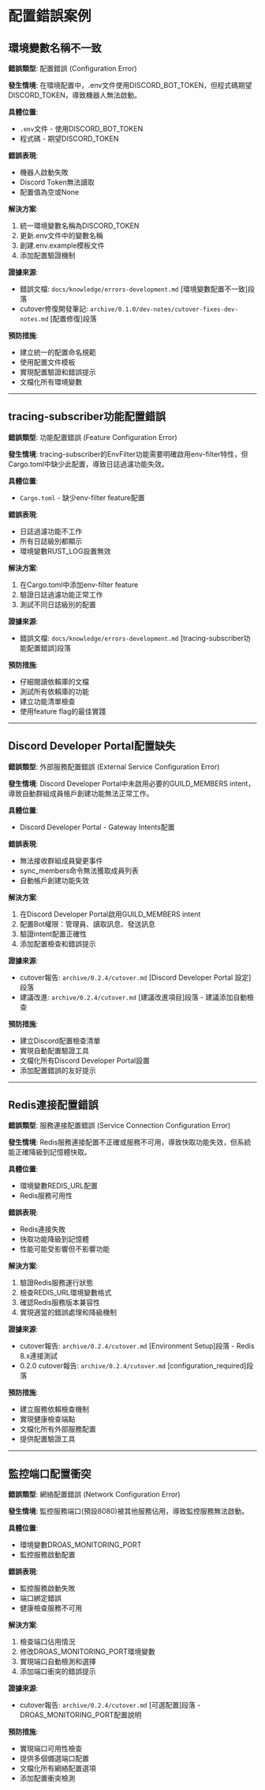 # 配置錯誤案例

## 環境變數名稱不一致

**錯誤類型**: 配置錯誤 (Configuration Error)

**發生情境**:
在環境配置中，.env文件使用DISCORD_BOT_TOKEN，但程式碼期望DISCORD_TOKEN，導致機器人無法啟動。

**具體位置**:
- `.env`文件 - 使用DISCORD_BOT_TOKEN
- 程式碼 - 期望DISCORD_TOKEN

**錯誤表現**:
- 機器人啟動失敗
- Discord Token無法讀取
- 配置值為空或None

**解決方案**:
1. 統一環境變數名稱為DISCORD_TOKEN
2. 更新.env文件中的變數名稱
3. 創建.env.example模板文件
4. 添加配置驗證機制

**證據來源**:
- 錯誤文檔: `docs/knowledge/errors-development.md` [環境變數配置不一致]段落
- cutover修復開發筆記: `archive/0.1.0/dev-notes/cutover-fixes-dev-notes.md` [配置修復]段落

**預防措施**:
- 建立統一的配置命名規範
- 使用配置文件模板
- 實現配置驗證和錯誤提示
- 文檔化所有環境變數

---

## tracing-subscriber功能配置錯誤

**錯誤類型**: 功能配置錯誤 (Feature Configuration Error)

**發生情境**:
tracing-subscriber的EnvFilter功能需要明確啟用env-filter特性，但Cargo.toml中缺少此配置，導致日誌過濾功能失效。

**具體位置**:
- `Cargo.toml` - 缺少env-filter feature配置

**錯誤表現**:
- 日誌過濾功能不工作
- 所有日誌級別都顯示
- 環境變數RUST_LOG設置無效

**解決方案**:
1. 在Cargo.toml中添加env-filter feature
2. 驗證日誌過濾功能正常工作
3. 測試不同日誌級別的配置

**證據來源**:
- 錯誤文檔: `docs/knowledge/errors-development.md` [tracing-subscriber功能配置錯誤]段落

**預防措施**:
- 仔細閱讀依賴庫的文檔
- 測試所有依賴庫的功能
- 建立功能清單檢查
- 使用feature flag的最佳實踐

---

## Discord Developer Portal配置缺失

**錯誤類型**: 外部服務配置錯誤 (External Service Configuration Error)

**發生情境**:
Discord Developer Portal中未啟用必要的GUILD_MEMBERS intent，導致自動群組成員帳戶創建功能無法正常工作。

**具體位置**:
- Discord Developer Portal - Gateway Intents配置

**錯誤表現**:
- 無法接收群組成員變更事件
- sync_members命令無法獲取成員列表
- 自動帳戶創建功能失效

**解決方案**:
1. 在Discord Developer Portal啟用GUILD_MEMBERS intent
2. 配置Bot權限：管理員、讀取訊息、發送訊息
3. 驗證intent配置正確性
4. 添加配置檢查和錯誤提示

**證據來源**:
- cutover報告: `archive/0.2.4/cutover.md` [Discord Developer Portal 設定]段落
- 建議改進: `archive/0.2.4/cutover.md` [建議改進項目]段落 - 建議添加自動檢查

**預防措施**:
- 建立Discord配置檢查清單
- 實現自動配置驗證工具
- 文檔化所有Discord Developer Portal設置
- 添加配置錯誤的友好提示

---

## Redis連接配置錯誤

**錯誤類型**: 服務連接配置錯誤 (Service Connection Configuration Error)

**發生情境**:
Redis服務連接配置不正確或服務不可用，導致快取功能失效，但系統能正確降級到記憶體快取。

**具體位置**:
- 環境變數REDIS_URL配置
- Redis服務可用性

**錯誤表現**:
- Redis連接失敗
- 快取功能降級到記憶體
- 性能可能受影響但不影響功能

**解決方案**:
1. 驗證Redis服務運行狀態
2. 檢查REDIS_URL環境變數格式
3. 確認Redis服務版本兼容性
4. 實現適當的錯誤處理和降級機制

**證據來源**:
- cutover報告: `archive/0.2.4/cutover.md` [Environment Setup]段落 - Redis 8.x連接測試
- 0.2.0 cutover報告: `archive/0.2.4/cutover.md` [configuration_required]段落

**預防措施**:
- 建立服務依賴檢查機制
- 實現健康檢查端點
- 文檔化所有外部服務配置
- 提供配置驗證工具

---

## 監控端口配置衝突

**錯誤類型**: 網絡配置錯誤 (Network Configuration Error)

**發生情境**:
監控服務端口(預設8080)被其他服務佔用，導致監控服務無法啟動。

**具體位置**:
- 環境變數DROAS_MONITORING_PORT
- 監控服務啟動配置

**錯誤表現**:
- 監控服務啟動失敗
- 端口綁定錯誤
- 健康檢查服務不可用

**解決方案**:
1. 檢查端口佔用情況
2. 修改DROAS_MONITORING_PORT環境變數
3. 實現端口自動檢測和選擇
4. 添加端口衝突的錯誤提示

**證據來源**:
- cutover報告: `archive/0.2.4/cutover.md` [可選配置]段落 - DROAS_MONITORING_PORT配置說明

**預防措施**:
- 實現端口可用性檢查
- 提供多個備選端口配置
- 文檔化所有網絡配置選項
- 添加配置衝突檢測